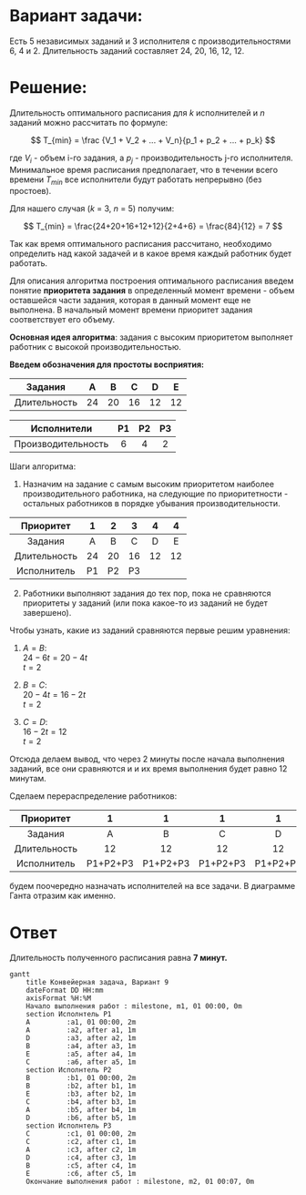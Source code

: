 # Вариант задачи:
Есть 5 независимых заданий и 3 исполнителя с производительностями 6, 4 и 2. Длительность заданий составляет 24, 20, 16, 12, 12.

# Решение:
Длительность оптимального расписания для $k$ исполнителей и $n$ заданий можно рассчитать по формуле:

$$  
T_{min} = \frac {V_1 + V_2 + ... + V_n}{p_1 + p_2 + ... + p_k}  
$$  

где $V_i$ - объем i-го задания, а $p_j$ - производительность j-го исполнителя. Минимальное время расписания предполагает, что в течении всего времени $T_{min}$ все исполнители будут работать непрерывно (без простоев).

Для нашего случая ($k$ = 3, $n$ = 5) получим:

$$
    T_{min} = \frac{24+20+16+12+12}{2+4+6} = \frac{84}{12} = 7
$$

Так как время оптимального расписания рассчитано, необходимо определить над какой задачей и в какое время каждый работник будет работать.

Для описания алгоритма построения оптимального расписания введем понятие **приоритета задания** в определенный момент времени - объем оставшейся части задания, которая в данный момент еще не выполнена. В начальный момент времени приоритет задания соответствует его объему.

__Основная идея алгоритма__: задания с высоким приоритетом выполняет работник с высокой производительностью.

__Введем обозначения для простоты восприятия:__

| Задания      |  A  |  B  |  C  |  D  |  E  |  
|:------------:|:---:|:---:|:---:|:---:|:---:|
| Длительность | 24  | 20  |  16 |  12 |  12 |

| Исполнители        |  P1  |  P2  |  P3  |
|:------------------:|:----:|:----:|:----:|
| Производительность |   6  |   4  |   2  |

Шаги алгоритма:
1. Назначим на задание с самым высоким приоритетом наиболее производительного работника, на следующие по приоритетности - остальных работников в порядке убывания производительности.

| Приоритет     |  1  |  2  |  3  |  4  |  4  |
|:--------------:|:---:|:---:|:---:|:---:|:---:|
| Задания        |  A  |  B  |  C  |  D  |  E  |
| Длительность   |  24 |  20 |  16 |  12 |  12 |
| Исполнитель | Р1  |  Р2 |  P3 |

2. Работники выполняют задания до тех пор, пока не сравняются приоритеты у заданий (или пока какое-то из заданий не будет завершено).

Чтобы узнать, какие из заданий сравняются первые решим уравнения:

1. $A = B:$ <br>
$24 - 6t = 20 - 4t$ <br>
$t = 2$

2. $B = C:$ <br>
$20 - 4t = 16 - 2t$ <br>
$t = 2$

3. $C = D:$ <br>
$16 - 2t = 12$ <br>
$t = 2$

Отсюда делаем вывод, что через 2 минуты после начала выполнения заданий, все они сравняются и и их время выполнения будет равно 12 минутам.

Сделаем перераспределение работников:

| Приоритет     |  1  |  1  |  1  |  1  |  1  |
|:--------------:|:---:|:---:|:---:|:---:|:---:|
| Задания        |  A  |  B  |  C  |  D  |  E  |
| Длительность   |  12 |  12 |  12 |  12 |  12 |
| Исполнитель | Р1+P2+P3  |  Р1+P2+P3 |  Р1+P2+P3 | Р1+P2+P3 | Р1+P2+P3 |

будем поочередно назначать исполнителей на все задачи. В диаграмме Ганта отразим как именно.

# Ответ

Длительность полученного расписания равна __7 минут.__

```mermaid
gantt
    title Конвейерная задача, Вариант 9
    dateFormat DD HH:mm    
    axisFormat %H:%M
    Начало выполнения работ : milestone, m1, 01 00:00, 0m
    section Исполнтель P1
    A         :a1, 01 00:00, 2m
    A         :a2, after a1, 1m
    D         :a3, after a2, 1m
    B         :a4, after a3, 1m
    E         :a5, after a4, 1m
    C         :a6, after a5, 1m
    section Исполнтель P2
    B         :b1, 01 00:00, 2m
    B         :b2, after b1, 1m
    E         :b3, after b2, 1m
    C         :b4, after b3, 1m
    A         :b5, after b4, 1m
    D         :b6, after b5, 1m
    section Исполнтель P3
    C         :c1, 01 00:00, 2m
    C         :c2, after c1, 1m
    A         :c3, after c2, 1m
    D         :c4, after c3, 1m
    B         :c5, after c4, 1m
    E         :c6, after c5, 1m
    Окончание выполнения работ : milestone, m2, 01 00:07, 0m
```